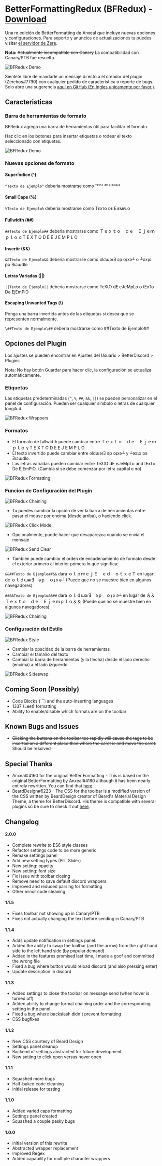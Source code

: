 # BetterFormattingRedux (BFRedux) - [Download](https://raw.githubusercontent.com/rauenzi/BetterDiscordAddons/master/Plugins/BetterFormattingRedux/BetterFormattingRedux.plugin.js)

Una re edición de BetterFormatting de Anxeal que incluye nuevas opciones y configuraciones. Para soporte y anuncios de actualizaciones tu puedes visitar [el servidor de Zere](http://discord.zackrauen.com/).

**Nota:** ~~Actualmente incompatible con Canary~~ La compatibilidad con Canary/PTB fue resuelta.

![BFRedux Demo](https://zippy.gfycat.com/HugeDeadDuckling.gif)

Sientete libre de mandarle un mensaje directo a el creador del plugin (Zerebos#7790) con cualquier pedido de caracteristica o reporte de bugs. Solo abre una sugerencia [aquí en GitHub (En Ingles unicamente por favor.)](https://github.com/rauenzi/BetterDiscordAddons/issues).

## Caracteristicas

### Barra de herramientas de formato
BFRedux agrega una barra de herramientas útil para facilitar el formato.

Haz clic en los botones para insertar etiquetas o rodear el texto seleccionado con etiquetas.

![BFRedux Demo](http://discord.zackrauen.com/BFRedux/bfredux.png)

### Nuevas opciones de formato

#### SuperÍndice (^)
`^Texto de Ejemplo^` deberia mostrarse como ᵀᵉˣᵗᵒ ᵈᵉ ᴱʲᵉᵐᵖˡᵒ

#### Small Caps (%)
`%Texto de Ejemplo%` deberia mostrarse como Tᴇxᴛᴏ ᴅᴇ Eᴊᴇᴍᴘʟᴏ

#### Fullwidth (##)
`##Texto de Ejemplo##` deberia mostrarse como Ｔｅｘｔｏ　ｄｅ　Ｅｊｅｍｐｌｏ o T E X T O   D E   E J E M P L O

#### Invertir (&&)
`&&Texto de Ejemplo&&` deberia mostrarse como oldɯǝɾƎ ǝp oʇxǝ┴ o ┴ǝxʇo pǝ Ǝɾǝɯdlo

#### Letras Variadas (||)
`||Texto de Ejemplo||` deberia mostrarse como TeXtO dE eJeMpLo o tExTo De EjEmPlO

#### Escaping Unwanted Tags (\\)
Ponga una barra invertida antes de las etiquetas si desea que se representen normalmente.

`\##Texto de Ejemplo\##` deberia mostrarse como \##Texto de Ejemplo\##

## Opciones del Plugin

Los ajustes se pueden encontrar en Ajustes del Usuario > BetterDiscord > Plugins

Nota: No hay botón Guardar para hacer clic, la configuración se actualiza automáticamente.

### Etiquetas
Las etiquetas predeterminadas (`^`, `%`, `##`, `&&`, `||`) se pueden personalizar en el panel de configuración. Pueden ser cualquier símbolo o letras de cualquier longitud.

![BFRedux Wrappers](http://discord.zackrauen.com/BFRedux/wrappers.png)

### Formatos
 - El formato de fullwidth puede cambiar entre Ｔｅｘｔｏ　ｄｅ　Ｅｊｅｍｐｌｏ y T E X T O   D E   E J E M P L O
 - El texto invertido puede cambiar entre oldɯǝɾƎ ǝp oʇxǝ┴ y ┴ǝxʇo pǝ Ǝɾǝɯdlo.
 - Las letras variadas pueden cambiar entre TeXtO dE eJeMpLo and tExTo De EjEmPlO. (Cambia si se debe comenzar por letra capital o no)
 
![BFRedux Formatting](http://discord.zackrauen.com/BFRedux/formatting_new.png)
 
### Funcion de Configuración del Plugin
![BFRedux Chaining](http://discord.zackrauen.com/BFRedux/functional.png)

 - Tu puedes cambiar la opción de ver la barra de herramientas entre pasar el mouse por encima (desde arriba), o haciendo click.
 
![BFRedux Click Mode](https://zippy.gfycat.com/RectangularGargantuanIndianjackal.gif)
 - Opcionalmente, puede hacer que desaparezca cuando se envía el mensaje
 
![BFRedux Send Clear](https://zippy.gfycat.com/IllfatedDimpledGalapagossealion.gif)

 - También puede cambiar el orden de encadenamiento de formato desde el exterior primero al interior primero lo que significa:
 
`&&##Texto de Ejemplo##&&` dara ｏｌｐｍｅｊＥ　ｅｄ　ｏｔｘｅＴ en lugar de ｏｌｄɯǝɾƎ　ǝｐ　ｏʇｘǝ┴ (Puede que no se muestre bien en algunos navegadores)

`##&&Texto de Ejemplo&&##` dara ｏｌｄɯǝɾƎ　ǝｐ　ｏʇｘǝ┴ en lugar de ＆＆Ｔｅｘｔｏ　ｄｅ　Ｅｊｅｍｐｌｏ＆＆ (Puede que no se muestre bien en algunos navegadores)

 ![BFRedux Chaining](http://discord.zackrauen.com/BFRedux/chaining_order.png)
 
### Configuración del Estilo
![BFRedux Style](http://discord.zackrauen.com/BFRedux/style.png)

 - Cambiar la opacidad de la barra de herramientas
 - Cambiar el tamaño del texto
 - Cambiar la barra de herramientas (y la flecha) desde el lado derecho (encima) a el lado izquierdo
 
 ![BFRedux Sideswap](https://zippy.gfycat.com/FlusteredViciousEnglishpointer.gif)


 

## Coming Soon (Possibly)
 - Code Blocks (```) and the auto-inserting languages
 - 1337 (Leet) formatting
 - Ability to enable/disable which formats are on the toolbar

## Known Bugs and Issues
 - ~~Clicking the buttons on the toolbar too rapidly will cause the tags to be inserted on a different place than where the caret is and move the caret.~~ Should be resolved

## Special Thanks
 - Anxeal#4160 for the original Better Formatting - This is based on the original BetterFormatting by Anxeal#4160 although it has been nearly entirely rewritten. You can find that [here](https://github.com/Anxeal/BDEnhancements/tree/master/plugins/BetterFormatting). 
 - BeardDesign#6223 - The CSS for the toolbar is a modified version of the CSS written by BeardDesign creator of Beard's Material Design Theme, a theme for BetterDiscord. His theme is compatible with several plugins so be sure to check it out [here](http://www.beard-design.com/discord-material-theme).
 
## Changelog

#### 2.0.0
 
 - Complete rewrite to ES6 style classes
 - Refactor settings code to be more generic
 - Remake settings panel
 - Add new setting types (Pill, Slider)
 - New setting: opacity
 - New setting: font size
 - Fix issue with toolbar closing
 - Remove need to save default discord wrappers
 - Improved and reduced parsing for formatting
 - Other minor code cleaning

#### 1.1.5

 - Fixes toolbar not showing up in Canary/PTB
 - Fixes not actually changing the text before sending in Canary/PTB

#### 1.1.4

 - Adds update notification in settings panel.
 - Added the ability to swap the toolbar (and the arrow) from the right hand side to the left hand side (by popular demand)
 - Added in the features promised last time, I made a goof and committed the wrong file
 - Fixed a bug where button would reload discord (and also pressing enter)
 - Update description in discord

#### 1.1.3

 - Added settings to close the toolbar on message send (when hover is turned off)
 - Added ability to change format chaining order and the corresponding setting in the panel
 - Fixed a bug where backslash didn't prevent formatting
 - CSS bugfixes

#### 1.1.2

 - New CSS courtesy of Beard Design
 - Settings panel cleanup
 - Backend of settings abstracted for future development
 - New setting to click open versus hover open

#### 1.1.1

 - Squashed more bugs
 - Half-baked code cleaning
 - Initial release for testing

#### 1.1.0

 - Added varied caps formatting
 - Settings panel created
 - Squashed a couple pesky bugs

#### 1.0.0

 - Initial version of this rewrite
 - Abstracted wrapper replacement
 - Improved Regex
 - Added capability for multiple character wrappers

